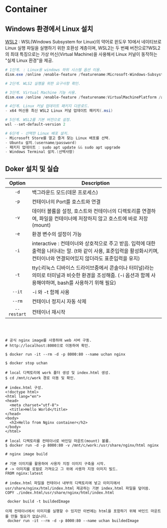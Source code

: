 # Container


## Windows 환경에서 Linux 설치

[WSL2](https://docs.microsoft.com/ko-kr/windows/wsl/install) :
WSL(Windows Subsystem for Linux)의 약어로 윈도우 10에서 네이티브로 Linux 실행 파일을 실행하기 위한 호환성 계층이며, WSL2는 두 번째 버전으로?WSL2의 최대 특징으로는 가상 머신(Virtual Machine)을 사용해서 Linux 커널이 동작하는 "실제 Linux 환경"을 제공.
<br>

```powershell
# 1단계. : Linux용 windows 하위 시스템 옵션 이용.
dism.exe /online /enable-feature /featurename:Microsoft-Windows-Subsystem-Linux /all /norestart

# 2단계. WLS2 실행을 위한 요구사항 확인.

# 3단계. Virtual Machine 기능 사용.
dism.exe /online /enable-feature /featurename:VirtualMachinePlatform /all /norestart

# 4단계. Linux 커널 업데이트 패키지 다운로드.
- x64 머신용 최신 WSL2 Linux 커널 업데이트 패키지(.msi)

# 5단계. WSL2를 기본 버전으로 설정.
wsl --set-default-version 2

# 6단계 - 선택한 Linux 배포 설치.
- Microsoft Store를 열고 즐겨 찾는 Linux 배포를 선택.
- Ubuntu 설치.(username/password)
- 패키지 업데이트 : sudo apt update && sudo apt upgrade
- Windows Terminal 설치.(선택사항)
```

## Doker 설치 및 실습

|<center>Option|<center>Description|
|:---:|:---|
|`-d`|백그라운드 모드(데몬 프로세스)|
|`-p`|컨테이너의 Port를 호스트와 연결|
|`-v`|데이터 볼륨을 설정, 호스트와 컨테이너의 디렉토리를 연결하여, 파일을 컨테이너에 저장하지 않고 호스트에 바로 저장(mount)|
|`-e`|환경 변수의 설정이 가능|
|`-i`|interactive : 컨테이너와 상호적으로 주고 받음. 입력에 대한 출력을 나타내는 말. (t와 같이 사용, 표준입력을 활성화시키며, 컨터이너와 연결되어있지 않더라도 표준입력을 유지)|
|`-t`|tty(:리눅스 디바이스 드라이브중에서 콘솔이나 터미널)라는 의미로 터미널과 비슷한 환경을 조성해줌. (-i 옵션과 함께 사용해야하며, bash를 사용하기 위해 필요)|
|`--it`|-i 와 -t 함께 사용|
|`--rm`|컨테이너 정지시 자동 삭제|
|`--restart`|컨테이너 재시작|

<br>
  
```linux

# 공식 nginx image를 사용하여 web 서버 구동.
# http://localhost:8000으로 이동하여 확인.

$ docker run -it --rm -d -p 8000:80 --name uchan nginx

$ docker stop uchan

# local 디렉토리에 work 폴더 생성 및 index.html 생성.
$ cd /mnt/c/work 경로 이동 및 확인.

# index.html 구성.
<!doctype html>
<html lang="en">
<head>
  <meta charset="utf-8">
  <title>Hello World</title>
</head>
<body>
  <h2>Hello from Nginx container</h2>
</body>
</html>

# local 디렉토리를 컨테이너로 바인딩 마운트(mount) 볼륨.
$ docker run -d -p 8000:80 -v /mnt/c/work:/usr/share/nginx/html nginx

# nginx image build

# 기본 이미지를 활용하여 사용자 지정 이미지 구축을 시작. 
# -> 이미지를 로컬로 가져오고 그 위에 사용자 지정 이미지 빌드.
FROM nginx:latest 

# index.html 파일을 컨테이너 내부의 디렉토리에 넣고 이미지에서 usr/share/nginx/html/index.html 제공하는 기본 index.html 파일을 덮어씀.
COPY ./index.html/usr/share/nginx/html/index.html

 docker build -t buildedImage

이제 컨테이너에서 이미지를 실행할 수 있지만 이번에는 html을 포함하기 위해 바인드 마운트를 만들 필요가 없습니다.
 docker run -it --rm -d -p 8000:80 --name uchan buildedImage
```
